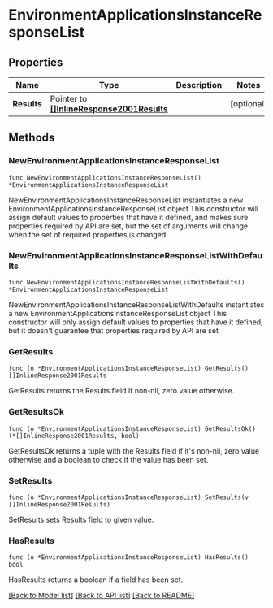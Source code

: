 # EnvironmentApplicationsInstanceResponseList

## Properties

Name | Type | Description | Notes
------------ | ------------- | ------------- | -------------
**Results** | Pointer to [**[]InlineResponse2001Results**](InlineResponse2001Results.md) |  | [optional] 

## Methods

### NewEnvironmentApplicationsInstanceResponseList

`func NewEnvironmentApplicationsInstanceResponseList() *EnvironmentApplicationsInstanceResponseList`

NewEnvironmentApplicationsInstanceResponseList instantiates a new EnvironmentApplicationsInstanceResponseList object
This constructor will assign default values to properties that have it defined,
and makes sure properties required by API are set, but the set of arguments
will change when the set of required properties is changed

### NewEnvironmentApplicationsInstanceResponseListWithDefaults

`func NewEnvironmentApplicationsInstanceResponseListWithDefaults() *EnvironmentApplicationsInstanceResponseList`

NewEnvironmentApplicationsInstanceResponseListWithDefaults instantiates a new EnvironmentApplicationsInstanceResponseList object
This constructor will only assign default values to properties that have it defined,
but it doesn't guarantee that properties required by API are set

### GetResults

`func (o *EnvironmentApplicationsInstanceResponseList) GetResults() []InlineResponse2001Results`

GetResults returns the Results field if non-nil, zero value otherwise.

### GetResultsOk

`func (o *EnvironmentApplicationsInstanceResponseList) GetResultsOk() (*[]InlineResponse2001Results, bool)`

GetResultsOk returns a tuple with the Results field if it's non-nil, zero value otherwise
and a boolean to check if the value has been set.

### SetResults

`func (o *EnvironmentApplicationsInstanceResponseList) SetResults(v []InlineResponse2001Results)`

SetResults sets Results field to given value.

### HasResults

`func (o *EnvironmentApplicationsInstanceResponseList) HasResults() bool`

HasResults returns a boolean if a field has been set.


[[Back to Model list]](../README.md#documentation-for-models) [[Back to API list]](../README.md#documentation-for-api-endpoints) [[Back to README]](../README.md)


